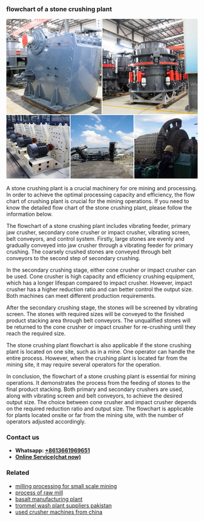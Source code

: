 <h3>flowchart of a stone crushing plant</h3><img src='1704951738.jpg' alt=''><p>A stone crushing plant is a crucial machinery for ore mining and processing. In order to achieve the optimal processing capacity and efficiency, the flow chart of crushing plant is crucial for the mining operations. If you need to know the detailed flow chart of the stone crushing plant, please follow the information below.</p><p>The flowchart of a stone crushing plant includes vibrating feeder, primary jaw crusher, secondary cone crusher or impact crusher, vibrating screen, belt conveyors, and control system. Firstly, large stones are evenly and gradually conveyed into jaw crusher through a vibrating feeder for primary crushing. The coarsely crushed stones are conveyed through belt conveyors to the second step of secondary crushing.</p><p>In the secondary crushing stage, either cone crusher or impact crusher can be used. Cone crusher is high capacity and efficiency crushing equipment, which has a longer lifespan compared to impact crusher. However, impact crusher has a higher reduction ratio and can better control the output size. Both machines can meet different production requirements.</p><p>After the secondary crushing stage, the stones will be screened by vibrating screen. The stones with required sizes will be conveyed to the finished product stacking area through belt conveyors. The unqualified stones will be returned to the cone crusher or impact crusher for re-crushing until they reach the required size.</p><p>The stone crushing plant flowchart is also applicable if the stone crushing plant is located on one site, such as in a mine. One operator can handle the entire process. However, when the crushing plant is located far from the mining site, it may require several operators for the operation.</p><p>In conclusion, the flowchart of a stone crushing plant is essential for mining operations. It demonstrates the process from the feeding of stones to the final product stacking. Both primary and secondary crushers are used, along with vibrating screen and belt conveyors, to achieve the desired output size. The choice between cone crusher and impact crusher depends on the required reduction ratio and output size. The flowchart is applicable for plants located onsite or far from the mining site, with the number of operators adjusted accordingly.</p><h3>Contact us</h3><ul><li><strong>Whatsapp:&nbsp;<a href="https://wa.me/8613661969651">+8613661969651</a></strong></li><li><a href="https://swt.shibang-china.com/?git&amp;zhl&amp;flowchart of a stone crushing plant"><strong>Online Service(chat now)</strong></a></li></ul><h3>Related</h3><ul><li><a href='milling processing for small scale mining.md'>milling processing for small scale mining</a></li><li><a href='process of raw mill.md'>process of raw mill</a></li><li><a href='basalt manufacturing plant.md'>basalt manufacturing plant</a></li><li><a href='trommel wash plant suppliers pakistan.md'>trommel wash plant suppliers pakistan</a></li><li><a href='used crusher machines from china.md'>used crusher machines from china</a></li></ul>